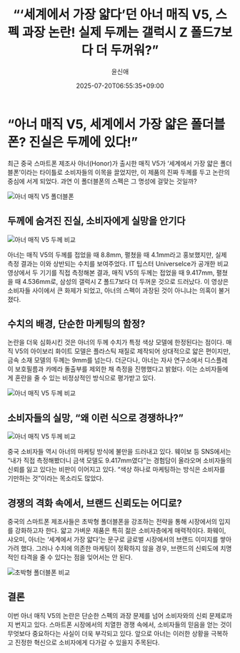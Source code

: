 ﻿---
title: "“‘세계에서 가장 얇다’던 아너 매직 V5, 스펙 과장 논란! 실제 두께는 갤럭시 Z 폴드7보다 더 두꺼워?”"
description: "## ‘세계에서 가장 얇다’던 중국 스마트폰 뚜껑 열어보니 ‘화들짝’… 도대체 무슨 일이? ..."
date: 2025-07-20T06:55:35+09:00
author: "윤신애"
categories: ["automotive"]
tags: ["뉴스", "이슈", "갤럭시Z폴드7", "매직V5", "삼성", "스마트폰", "아너", "중국", "폴더블폰", "스펙논란", "IT팁스터"]
hash: 0c82643a
source_url: "https://www.reportera.co.kr/news/thickness-of-chinese-and-samsung-smartphones/"
url: "/automotive/segyeeseo-gajang-yalbdadeon-aneo/"
images: ["https://imagedelivery.net/BhPWbivJAhTvor9c-8lV2w/08a34585-8e41-4093-fa98-d8573f9bc900/public", "https://imagedelivery.net/BhPWbivJAhTvor9c-8lV2w/d6873c76-16e2-4d9f-1e97-e1acecda1200/public", "https://imagedelivery.net/BhPWbivJAhTvor9c-8lV2w/561d91aa-3fa6-4f3e-cc35-48cae4c48b00/public", "https://imagedelivery.net/BhPWbivJAhTvor9c-8lV2w/e9a5af8b-ae92-437f-7628-941ce3e5a800/public", "https://imagedelivery.net/BhPWbivJAhTvor9c-8lV2w/7996fef6-3a9e-4af0-9849-b30e0aca6c00/public"]
thumbnail: "https://imagedelivery.net/BhPWbivJAhTvor9c-8lV2w/08a34585-8e41-4093-fa98-d8573f9bc900/public"
image: "https://imagedelivery.net/BhPWbivJAhTvor9c-8lV2w/08a34585-8e41-4093-fa98-d8573f9bc900/public"
featured_image: "https://imagedelivery.net/BhPWbivJAhTvor9c-8lV2w/08a34585-8e41-4093-fa98-d8573f9bc900/public"
image_width: 1200
image_height: 630
slug: "segyeeseo-gajang-yalbdadeon-aneo"
type: "post"
layout: "single"
news_keywords: "뉴스, 이슈, 갤럭시Z폴드7, 매직V5, 삼성"
robots: "index, follow"
draft: false
---

# “아너 매직 V5, 세계에서 가장 얇은 폴더블폰? 진실은 두께에 있다!”

최근 중국 스마트폰 제조사 아너(Honor)가 출시한 매직 V5가 ‘세계에서 가장 얇은 폴더블폰’이라는 타이틀로 소비자들의 이목을 끌었지만, 이 제품의 진짜 두께를 두고 논란의 중심에 서게 되었다. 과연 이 폴더블폰의 스펙은 그 명성에 걸맞는 것일까?


![아너 매직 V5 폴더블폰](https://imagedelivery.net/BhPWbivJAhTvor9c-8lV2w/08a34585-8e41-4093-fa98-d8573f9bc900/public)


## 두께에 숨겨진 진실, 소비자에게 실망을 안기다


![아너 매직 V5 두께 비교](https://imagedelivery.net/BhPWbivJAhTvor9c-8lV2w/561d91aa-3fa6-4f3e-cc35-48cae4c48b00/public)


아너는 매직 V5의 두께를 접었을 때 8.8mm, 펼쳤을 때 4.1mm라고 홍보했지만, 실제 측정 결과는 이와 상반되는 수치를 보여주었다. IT 팁스터 UniverseIce가 공개한 비교 영상에서 두 기기를 직접 측정해본 결과, 매직 V5의 두께는 접었을 때 9.417mm, 펼쳤을 때 4.536mm로, 삼성의 갤럭시 Z 폴드7보다 더 두꺼운 것으로 드러났다. 이 영상은 소비자들 사이에서 큰 화제가 되었고, 아너의 스펙이 과장된 것이 아니냐는 의혹이 불거졌다.

## 수치의 배경, 단순한 마케팅의 함정?

논란을 더욱 심화시킨 것은 아너의 두께 수치가 특정 색상 모델에 한정된다는 점이다. 매직 V5의 아이보리 화이트 모델은 플라스틱 재질로 제작되어 상대적으로 얇은 편이지만, 금속 소재 모델의 두께는 9mm를 넘는다. 더군다나, 아너는 자사 연구소에서 디스플레이 보호필름과 카메라 돌출부를 제외한 채 측정을 진행했다고 밝혔다. 이는 소비자들에게 혼란을 줄 수 있는 비정상적인 방식으로 평가받고 있다.


![아너 매직 V5 두께 비교](https://imagedelivery.net/BhPWbivJAhTvor9c-8lV2w/7996fef6-3a9e-4af0-9849-b30e0aca6c00/public)


## 소비자들의 실망, “왜 이런 식으로 경쟁하나?”


![아너 매직 V5 두께 비교](https://imagedelivery.net/BhPWbivJAhTvor9c-8lV2w/d6873c76-16e2-4d9f-1e97-e1acecda1200/public)


중국 소비자들 역시 아너의 마케팅 방식에 불만을 드러내고 있다. 웨이보 등 SNS에서는 “내가 직접 측정해봤더니 금색 모델도 9.417mm였다”는 경험담이 올라오며 소비자들의 신뢰를 잃고 있다는 비판이 이어지고 있다. “색상 하나로 마케팅하는 방식은 소비자를 기만하는 것”이라는 목소리도 많았다.

## 경쟁의 격화 속에서, 브랜드 신뢰도는 어디로?

중국의 스마트폰 제조사들은 초박형 폴더블폰을 강조하는 전략을 통해 시장에서의 입지를 강화하고자 한다. 얇고 가벼운 제품은 특히 젊은 소비자층에게 매력적이다. 화웨이, 샤오미, 아너는 ‘세계에서 가장 얇다’는 문구로 글로벌 시장에서의 브랜드 이미지를 쌓아가려 했다. 그러나 수치에 의존한 마케팅이 정확하지 않을 경우, 브랜드의 신뢰도에 치명적인 타격을 줄 수 있다는 점을 잊어서는 안 된다.


![초박형 폴더블폰 비교](https://imagedelivery.net/BhPWbivJAhTvor9c-8lV2w/e9a5af8b-ae92-437f-7628-941ce3e5a800/public)


## 결론

이번 아너 매직 V5의 논란은 단순한 스펙의 과장 문제를 넘어 소비자와의 신뢰 문제로까지 번지고 있다. 스마트폰 시장에서의 치열한 경쟁 속에서, 소비자들의 믿음을 얻는 것이 무엇보다 중요하다는 사실이 더욱 부각되고 있다. 앞으로 아너는 이러한 상황을 극복하고 진정한 혁신으로 소비자에게 다가갈 수 있을지 주목된다.


